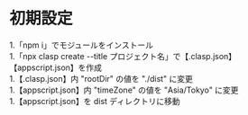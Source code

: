 # 初期設定

1.「npm i」でモジュールをインストール<br>
1.「npx clasp create --title プロジェクト名」で【.clasp.json】【appscript.json】を作成<br>
1.【.clasp.json】内 "rootDir" の値を "./dist" に変更<br>
1.【appscript.json】内 "timeZone" の値を "Asia/Tokyo" に変更<br>
1.【appscript.json】を dist ディレクトリに移動